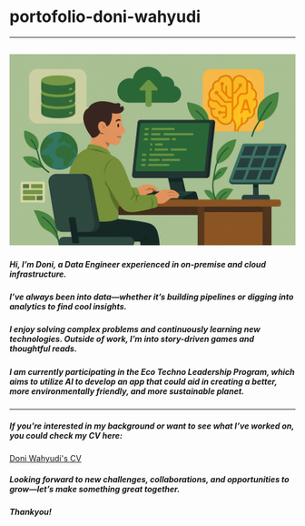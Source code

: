 # portofolio-doni-wahyudi
---
![Banner](https://github.com/doni-wahyudi/portofolio-doni-wahyudi/blob/main/banner.png)
---
##### Hi, I’m Doni, a Data Engineer experienced in on-premise and cloud infrastructure. 
##### I’ve always been into data—whether it’s building pipelines or digging into analytics to find cool insights. 
##### I enjoy solving complex problems and continuously learning new technologies. Outside of work, I’m into story-driven games and thoughtful reads. 
##### I am currently participating in the Eco Techno Leadership Program, which aims to utilize AI to develop an app that could aid in creating a better, more environmentally friendly, and more sustainable planet.
---
##### If you're interested in my background or want to see what I’ve worked on, you could check my CV here:
[Doni Wahyudi's CV](https://github.com/doni-wahyudi/portofolio-doni-wahyudi/blob/main/cv-pdf/CV_Doni_Wahyudi.pdf)

##### Looking forward to new challenges, collaborations, and opportunities to grow—let’s make something great together.
##### Thankyou!
